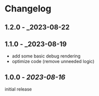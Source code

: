 # Changelog

## 1.2.0 - _2023-08-22

## 1.1.0 - _2023-08-19

- add some basic debug rendering
- optimize code (remove unneeded logic)

## 1.0.0 - _2023-08-16_

initial release